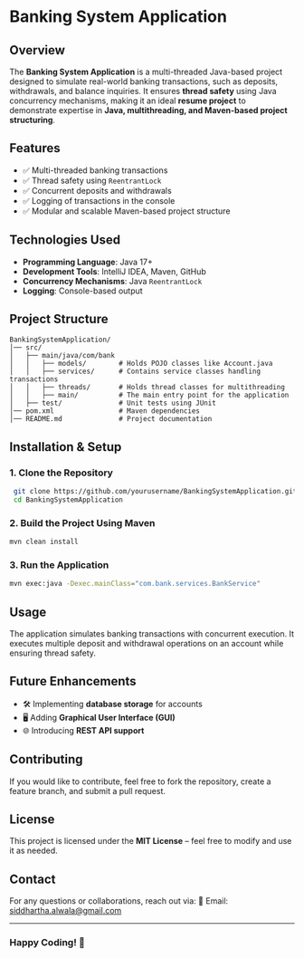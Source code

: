 # **Banking System Application**

## **Overview**
The **Banking System Application** is a multi-threaded Java-based project designed to simulate real-world banking transactions, such as deposits, withdrawals, and balance inquiries. It ensures **thread safety** using Java concurrency mechanisms, making it an ideal **resume project** to demonstrate expertise in **Java, multithreading, and Maven-based project structuring**.

## **Features**
- ✅ Multi-threaded banking transactions
- ✅ Thread safety using `ReentrantLock`
- ✅ Concurrent deposits and withdrawals
- ✅ Logging of transactions in the console
- ✅ Modular and scalable Maven-based project structure

## **Technologies Used**
- **Programming Language**: Java 17+
- **Development Tools**: IntelliJ IDEA, Maven, GitHub
- **Concurrency Mechanisms**: Java `ReentrantLock`
- **Logging**: Console-based output

## **Project Structure**
```
BankingSystemApplication/
│── src/
│   ├── main/java/com/bank
│   │   ├── models/        # Holds POJO classes like Account.java
│   │   ├── services/      # Contains service classes handling transactions
│   │   ├── threads/       # Holds thread classes for multithreading
│   │   ├── main/          # The main entry point for the application
│   ├── test/              # Unit tests using JUnit
│── pom.xml                # Maven dependencies
│── README.md              # Project documentation
```

## **Installation & Setup**
### **1. Clone the Repository**
```sh
 git clone https://github.com/yourusername/BankingSystemApplication.git
 cd BankingSystemApplication
```

### **2. Build the Project Using Maven**
```sh
mvn clean install
```

### **3. Run the Application**
```sh
mvn exec:java -Dexec.mainClass="com.bank.services.BankService"
```

## **Usage**
The application simulates banking transactions with concurrent execution. It executes multiple deposit and withdrawal operations on an account while ensuring thread safety.

## **Future Enhancements**
- 🛠️ Implementing **database storage** for accounts
- 🖥️ Adding **Graphical User Interface (GUI)**
- 🌐 Introducing **REST API support**

## **Contributing**
If you would like to contribute, feel free to fork the repository, create a feature branch, and submit a pull request.

## **License**
This project is licensed under the **MIT License** – feel free to modify and use it as needed.

## **Contact**
For any questions or collaborations, reach out via:
📧 Email: siddhartha.alwala@gmail.com

---
### **Happy Coding! 🚀**

